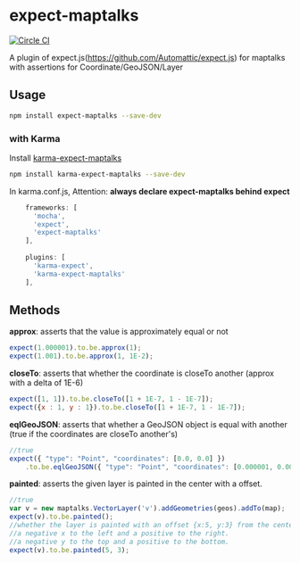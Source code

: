 # expect-maptalks

[![Circle CI](https://circleci.com/gh/MapTalks/expect-maptalks.svg?style=shield)](https://circleci.com/gh/MapTalks/expect-maptalks)

A plugin of expect.js(https://github.com/Automattic/expect.js) for maptalks with assertions for Coordinate/GeoJSON/Layer

## Usage

```bash
npm install expect-maptalks --save-dev
```

### with Karma
Install [karma-expect-maptalks](https://github.com/MapTalks/karma-expect-maptalks)
```bash
npm install karma-expect-maptalks --save-dev
```
In karma.conf.js, Attention: **always declare expect-maptalks behind expect**
```javascript
    frameworks: [
      'mocha',
      'expect',
      'expect-maptalks'
    ],
    
    plugins: [
      'karma-expect',
      'karma-expect-maptalks'
    ],
```


## Methods

**approx**: asserts that the value is approximately equal or not

```js
expect(1.000001).to.be.approx(1);
expect(1.001).to.be.approx(1, 1E-2);
```

**closeTo**: asserts that whether the coordinate is closeTo another (approx with a delta of 1E-6)

```js
expect([1, 1]).to.be.closeTo([1 + 1E-7, 1 - 1E-7]);
expect({x : 1, y : 1}).to.be.closeTo([1 + 1E-7, 1 - 1E-7]);
```

**eqlGeoJSON**: asserts that whether a GeoJSON object is equal with another (true if the coordinates are closeTo another's)

```js
//true
expect({ "type": "Point", "coordinates": [0.0, 0.0] })
    .to.be.eqlGeoJSON({ "type": "Point", "coordinates": [0.000001, 0.000001] });
```

**painted**: asserts the given layer is painted in the center with a offset.

```js
//true
var v = new maptalks.VectorLayer('v').addGeometries(geos).addTo(map);
expect(v).to.be.painted();
//whether the layer is painted with an offset {x:5, y:3} from the center.
//a negative x to the left and a positive to the right.
//a negative y to the top and a positive to the bottom.
expect(v).to.be.painted(5, 3);
```